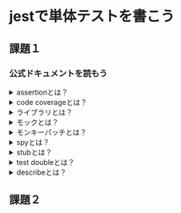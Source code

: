 # jestで単体テストを書こう

## 課題１
### 公式ドキュメントを読もう

<details>
    <summary>assertionとは？</summary>
    テスト結果が期待値と同じであるのかの真偽判定を行い、意図と異なる値が検出された場合、テストを失敗させる
</details>

<details>
    <summary>code coverageとは？</summary>
    テスト対象となるロジック全体の中で、テストが行われた部分が占める割合
</details>

<details>
    <summary>ライブラリとは？</summary>
**JavaScriptのテストツールには種類がある**
- テストランナー
- テストフレームワーク
- アサーションライブラリ
- DOMテスティングライブラリ
- E2Eライブラリ
</details>

<details>
    <summary>モックとは？</summary>
テスト対象が依存コンポーネントを呼び出した時に取得できる値を用意し、さらに呼び出した時に与えた値を記録(スタブとモックの機能を保持)

テスト対象が既に実装された依存コンポーネントを呼び出した値や回数を検証するテスト
</details>

<details>
    <summary>モンキーパッチとは？</summary>
    システムソフトウェアを補完するために、プログラムをその時その場の実行範囲内で拡張または修正するというテクニックである。モンキーパッチの影響はその時その場のプロセス（プログラムの実行インスタンス）だけに限定されて、プログラム本体には及ばない

**参考文献**
- [モンキーパンチングについて](https://bit.ly/3pibWQ4)
</details>

<details>
    <summary>spyとは？</summary>
テスト対象が依存コンポーネントを呼び出したときに取得できる値を用意し、さらに呼び出したときに与えた値を記録する。（スタブとモックの機能を持つ）

テスト対象が既に実装された依存コンポーネントを呼び出した値や回数を検証するテスト
</details>


<details>
    <summary>stubとは？</summary>
テスト対象が依存コンポーネントを呼び出した時に取得できる値を用意。

依存コンポーネントから取得できる値が変化した時、テスト対象の挙動がどう変化する確認するテスト。
</details>

<details>
    <summary>test doubleとは？</summary>
テストダブルとは、テスト実行時に、テスト対象が依存しているコンポーネントと置換

- スタブ
- モック
- スパイ　など
</details>

<details>
    <summary>describeとは？</summary>
describeは、いくつかの関連するテストをまとめたブロックを作成  
複数のテストをdescribeにまとめることで、テスト結果がグループごとに出力  
テストの数が増えてくると、describeでテストをグループに分ける事で管理が容易
</details>

## 課題２